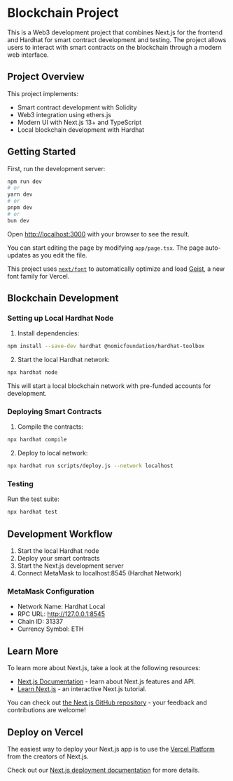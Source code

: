 # Blockchain Project

This is a Web3 development project that combines Next.js for the frontend and Hardhat for smart contract development and testing. The project allows users to interact with smart contracts on the blockchain through a modern web interface.

## Project Overview

This project implements:
- Smart contract development with Solidity
- Web3 integration using ethers.js
- Modern UI with Next.js 13+ and TypeScript
- Local blockchain development with Hardhat

## Getting Started

First, run the development server:

```bash
npm run dev
# or
yarn dev
# or
pnpm dev
# or
bun dev
```

Open [http://localhost:3000](http://localhost:3000) with your browser to see the result.

You can start editing the page by modifying `app/page.tsx`. The page auto-updates as you edit the file.

This project uses [`next/font`](https://nextjs.org/docs/app/building-your-application/optimizing/fonts) to automatically optimize and load [Geist](https://vercel.com/font), a new font family for Vercel.

## Blockchain Development

### Setting up Local Hardhat Node

1. Install dependencies:
```bash
npm install --save-dev hardhat @nomicfoundation/hardhat-toolbox
```

2. Start the local Hardhat network:
```bash
npx hardhat node
```

This will start a local blockchain network with pre-funded accounts for development.

### Deploying Smart Contracts

1. Compile the contracts:
```bash
npx hardhat compile
```

2. Deploy to local network:
```bash
npx hardhat run scripts/deploy.js --network localhost
```

### Testing

Run the test suite:
```bash
npx hardhat test
```

## Development Workflow

1. Start the local Hardhat node
2. Deploy your smart contracts
3. Start the Next.js development server
4. Connect MetaMask to localhost:8545 (Hardhat Network)

### MetaMask Configuration
- Network Name: Hardhat Local
- RPC URL: http://127.0.0.1:8545
- Chain ID: 31337
- Currency Symbol: ETH

## Learn More

To learn more about Next.js, take a look at the following resources:

- [Next.js Documentation](https://nextjs.org/docs) - learn about Next.js features and API.
- [Learn Next.js](https://nextjs.org/learn) - an interactive Next.js tutorial.

You can check out [the Next.js GitHub repository](https://github.com/vercel/next.js) - your feedback and contributions are welcome!

## Deploy on Vercel

The easiest way to deploy your Next.js app is to use the [Vercel Platform](https://vercel.com/new?utm_medium=default-template&filter=next.js&utm_source=create-next-app&utm_campaign=create-next-app-readme) from the creators of Next.js.

Check out our [Next.js deployment documentation](https://nextjs.org/docs/app/building-your-application/deploying) for more details.
